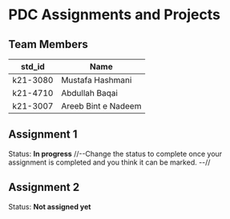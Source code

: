 # PDC Assignments and Projects

## Team Members

| std_id   | Name                |
| -------- | ------------------- |
| k21-3080 | Mustafa Hashmani    |
| k21-4710 | Abdullah Baqai      |
| k21-3007 | Areeb Bint e Nadeem |

## Assignment 1

Status: **In progress**
//--Change the status to complete once your assignment is completed and you think it can be marked. --//

## Assignment 2

Status: **Not assigned yet**
